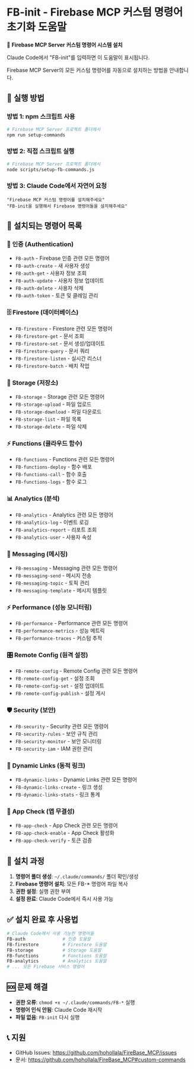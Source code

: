 # FB-init - Firebase MCP 커스텀 명령어 초기화 도움말

🚀 **Firebase MCP Server 커스텀 명령어 시스템 설치**

Claude Code에서 "FB-init"를 입력하면 이 도움말이 표시됩니다.

Firebase MCP Server의 모든 커스텀 명령어를 자동으로 설치하는 방법을 안내합니다.

## 🎯 실행 방법

### 방법 1: npm 스크립트 사용
```bash
# Firebase MCP Server 프로젝트 폴더에서
npm run setup-commands
```

### 방법 2: 직접 스크립트 실행
```bash
# Firebase MCP Server 프로젝트 폴더에서
node scripts/setup-fb-commands.js
```

### 방법 3: Claude Code에서 자연어 요청
```
"Firebase MCP 커스텀 명령어를 설치해주세요"
"FB-init을 실행해서 Firebase 명령어들을 설치해주세요"
```

## 📁 설치되는 명령어 목록

### 🔐 **인증 (Authentication)**
- `FB-auth` - Firebase 인증 관련 모든 명령어
- `FB-auth-create` - 새 사용자 생성
- `FB-auth-get` - 사용자 정보 조회
- `FB-auth-update` - 사용자 정보 업데이트
- `FB-auth-delete` - 사용자 삭제
- `FB-auth-token` - 토큰 및 클레임 관리

### 🗄️ **Firestore (데이터베이스)**
- `FB-firestore` - Firestore 관련 모든 명령어
- `FB-firestore-get` - 문서 조회
- `FB-firestore-set` - 문서 생성/업데이트
- `FB-firestore-query` - 문서 쿼리
- `FB-firestore-listen` - 실시간 리스너
- `FB-firestore-batch` - 배치 작업

### 💾 **Storage (저장소)**
- `FB-storage` - Storage 관련 모든 명령어
- `FB-storage-upload` - 파일 업로드
- `FB-storage-download` - 파일 다운로드
- `FB-storage-list` - 파일 목록
- `FB-storage-delete` - 파일 삭제

### ⚡ **Functions (클라우드 함수)**
- `FB-functions` - Functions 관련 모든 명령어
- `FB-functions-deploy` - 함수 배포
- `FB-functions-call` - 함수 호출
- `FB-functions-logs` - 함수 로그

### 📊 **Analytics (분석)**
- `FB-analytics` - Analytics 관련 모든 명령어
- `FB-analytics-log` - 이벤트 로깅
- `FB-analytics-report` - 리포트 조회
- `FB-analytics-user` - 사용자 속성

### 💬 **Messaging (메시징)**
- `FB-messaging` - Messaging 관련 모든 명령어
- `FB-messaging-send` - 메시지 전송
- `FB-messaging-topic` - 토픽 관리
- `FB-messaging-template` - 메시지 템플릿

### ⚡ **Performance (성능 모니터링)**
- `FB-performance` - Performance 관련 모든 명령어
- `FB-performance-metrics` - 성능 메트릭
- `FB-performance-traces` - 커스텀 추적

### 🎛️ **Remote Config (원격 설정)**
- `FB-remote-config` - Remote Config 관련 모든 명령어
- `FB-remote-config-get` - 설정 조회
- `FB-remote-config-set` - 설정 업데이트
- `FB-remote-config-publish` - 설정 게시

### 🛡️ **Security (보안)**
- `FB-security` - Security 관련 모든 명령어
- `FB-security-rules` - 보안 규칙 관리
- `FB-security-monitor` - 보안 모니터링
- `FB-security-iam` - IAM 권한 관리

### 🔗 **Dynamic Links (동적 링크)**
- `FB-dynamic-links` - Dynamic Links 관련 모든 명령어
- `FB-dynamic-links-create` - 링크 생성
- `FB-dynamic-links-stats` - 링크 통계

### 🔐 **App Check (앱 무결성)**
- `FB-app-check` - App Check 관련 모든 명령어
- `FB-app-check-enable` - App Check 활성화
- `FB-app-check-verify` - 토큰 검증

## 🔧 설치 과정

1. **명령어 폴더 생성**: `~/.claude/commands/` 폴더 확인/생성
2. **Firebase 명령어 설치**: 모든 FB-* 명령어 파일 복사
3. **권한 설정**: 실행 권한 부여
4. **설정 완료**: Claude Code에서 즉시 사용 가능

## ✅ 설치 완료 후 사용법

```bash
# Claude Code에서 사용 가능한 명령어들
FB-auth              # 인증 도움말
FB-firestore         # Firestore 도움말
FB-storage           # Storage 도움말
FB-functions         # Functions 도움말
FB-analytics         # Analytics 도움말
# ... 모든 Firebase 서비스 명령어
```

## 🆘 문제 해결

- **권한 오류**: `chmod +x ~/.claude/commands/FB-*` 실행
- **명령어 인식 안됨**: Claude Code 재시작
- **파일 없음**: `FB-init` 다시 실행

## 📞 지원

- GitHub Issues: https://github.com/hohollala/FireBase_MCP/issues
- 문서: https://github.com/hohollala/FireBase_MCP#custom-commands